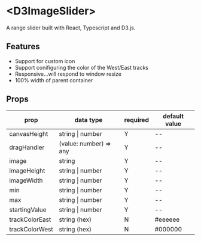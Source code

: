 # &lt;D3ImageSlider&gt;

A range slider built with React, Typescript and D3.js.

## Features

- Support for custom icon
- Support conifiguring the color of the West/East tracks
- Responsive...will respond to window resize
- 100% width of parent container

## Props

| prop           | data type              | required | default value |
| -------------- | ---------------------- | -------- | ------------- |
| canvasHeight   | string \| number       | Y        | --            |
| dragHandler    | (value: number) => any | Y        | --            |
| image          | string                 | Y        | --            |
| imageHeight    | string \| number       | Y        | --            |
| imageWidth     | string \| number       | Y        | --            |
| min            | string \| number       | Y        | --            |
| max            | string \| number       | Y        | --            |
| startingValue  | string \| number       | Y        | --            |
| trackColorEast | string (hex)           | N        | #eeeeee       |
| trackColorWest | string (hex)           | N        | #000000       |
